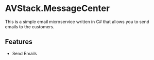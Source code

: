 ﻿# AVStack.MessageCenter

This is a simple email microservice written in C# that allows you to send emails to the customers.

## Features
 - Send Emails
